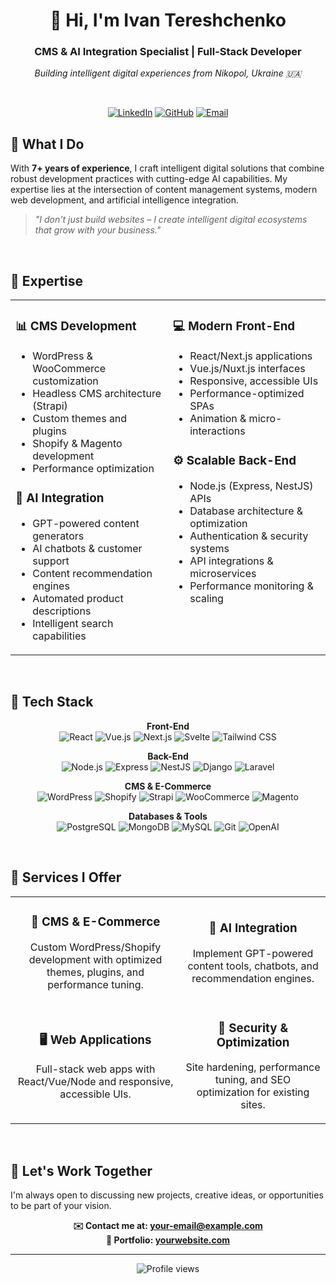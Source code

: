 # <div align="center">👋 Hi, I'm Ivan Tereshchenko</div>

<div align="center">
  <h3>CMS & AI Integration Specialist | Full-Stack Developer</h3>
  <p><em>Building intelligent digital experiences from Nikopol, Ukraine 🇺🇦</em></p>
</div>

<br>

<p align="center">
  <a href="www.linkedin.com/in/ivan-tereshchenko-114593284"><img src="https://img.shields.io/badge/LinkedIn-0077B5?style=for-the-badge&logo=linkedin&logoColor=white" alt="LinkedIn"/></a>
  <a href="https://github.com/dreamhighcodestar"><img src="https://img.shields.io/badge/GitHub-100000?style=for-the-badge&logo=github&logoColor=white" alt="GitHub"/></a>
  <a href="mailto:asdsdduazusd@gmail.com"><img src="https://img.shields.io/badge/Email-D14836?style=for-the-badge&logo=gmail&logoColor=white" alt="Email"/></a>
</p>

## 💼 What I Do

With **7+ years of experience**, I craft intelligent digital solutions that combine robust development practices with cutting-edge AI capabilities. My expertise lies at the intersection of content management systems, modern web development, and artificial intelligence integration.

> *"I don't just build websites – I create intelligent digital ecosystems that grow with your business."*

<br>

## 🚀 Expertise

<table>
  <tr>
    <td width="50%" valign="top">
      <h3>📊 CMS Development</h3>
      <ul>
        <li>WordPress & WooCommerce customization</li>
        <li>Headless CMS architecture (Strapi)</li>
        <li>Custom themes and plugins</li>
        <li>Shopify & Magento development</li>
        <li>Performance optimization</li>
      </ul>
      <h3>🧠 AI Integration</h3>
      <ul>
        <li>GPT-powered content generators</li>
        <li>AI chatbots & customer support</li>
        <li>Content recommendation engines</li>
        <li>Automated product descriptions</li>
        <li>Intelligent search capabilities</li>
      </ul>
    </td>
    <td width="50%" valign="top">
      <h3>💻 Modern Front-End</h3>
      <ul>
        <li>React/Next.js applications</li>
        <li>Vue.js/Nuxt.js interfaces</li>
        <li>Responsive, accessible UIs</li>
        <li>Performance-optimized SPAs</li>
        <li>Animation & micro-interactions</li>
      </ul>
      <h3>⚙️ Scalable Back-End</h3>
      <ul>
        <li>Node.js (Express, NestJS) APIs</li>
        <li>Database architecture & optimization</li>
        <li>Authentication & security systems</li>
        <li>API integrations & microservices</li>
        <li>Performance monitoring & scaling</li>
      </ul>
    </td>
  </tr>
</table>

<br>

## 🧰 Tech Stack

<div align="center">

  **Front-End**<br>
  ![React](https://img.shields.io/badge/React-20232A?style=for-the-badge&logo=react&logoColor=61DAFB)
  ![Vue.js](https://img.shields.io/badge/Vue.js-35495E?style=for-the-badge&logo=vue.js&logoColor=4FC08D)
  ![Next.js](https://img.shields.io/badge/Next.js-000000?style=for-the-badge&logo=next.js&logoColor=white)
  ![Svelte](https://img.shields.io/badge/Svelte-4A4A55?style=for-the-badge&logo=svelte&logoColor=FF3E00)
  ![Tailwind CSS](https://img.shields.io/badge/Tailwind_CSS-38B2AC?style=for-the-badge&logo=tailwind-css&logoColor=white)
  
  **Back-End**<br>
  ![Node.js](https://img.shields.io/badge/Node.js-339933?style=for-the-badge&logo=node.js&logoColor=white)
  ![Express](https://img.shields.io/badge/Express-000000?style=for-the-badge&logo=express&logoColor=white)
  ![NestJS](https://img.shields.io/badge/NestJS-E0234E?style=for-the-badge&logo=nestjs&logoColor=white)
  ![Django](https://img.shields.io/badge/Django-092E20?style=for-the-badge&logo=django&logoColor=white)
  ![Laravel](https://img.shields.io/badge/Laravel-FF2D20?style=for-the-badge&logo=laravel&logoColor=white)
  
  **CMS & E-Commerce**<br>
  ![WordPress](https://img.shields.io/badge/WordPress-21759B?style=for-the-badge&logo=wordpress&logoColor=white)
  ![Shopify](https://img.shields.io/badge/Shopify-7AB55C?style=for-the-badge&logo=shopify&logoColor=white)
  ![Strapi](https://img.shields.io/badge/Strapi-2F2E8B?style=for-the-badge&logo=strapi&logoColor=white)
  ![WooCommerce](https://img.shields.io/badge/WooCommerce-96588A?style=for-the-badge&logo=woocommerce&logoColor=white)
  ![Magento](https://img.shields.io/badge/Magento-EE672F?style=for-the-badge&logo=magento&logoColor=white)
  
  **Databases & Tools**<br>
  ![PostgreSQL](https://img.shields.io/badge/PostgreSQL-316192?style=for-the-badge&logo=postgresql&logoColor=white)
  ![MongoDB](https://img.shields.io/badge/MongoDB-4EA94B?style=for-the-badge&logo=mongodb&logoColor=white)
  ![MySQL](https://img.shields.io/badge/MySQL-00000F?style=for-the-badge&logo=mysql&logoColor=white)
  ![Git](https://img.shields.io/badge/Git-F05032?style=for-the-badge&logo=git&logoColor=white)
  ![OpenAI](https://img.shields.io/badge/OpenAI-412991?style=for-the-badge&logo=openai&logoColor=white)

</div>

<br>

## 🔧 Services I Offer

<div align="center">
  <table>
    <tr>
      <td align="center">
        <h3>🔷 CMS & E-Commerce</h3>
        <p>Custom WordPress/Shopify development with optimized themes, plugins, and performance tuning.</p>
      </td>
      <td align="center">
        <h3>🧠 AI Integration</h3>
        <p>Implement GPT-powered content tools, chatbots, and recommendation engines.</p>
      </td>
    </tr>
    <tr>
      <td align="center">
        <h3>🖥️ Web Applications</h3>
        <p>Full-stack web apps with React/Vue/Node and responsive, accessible UIs.</p>
      </td>
      <td align="center">
        <h3>🔐 Security & Optimization</h3>
        <p>Site hardening, performance tuning, and SEO optimization for existing sites.</p>
      </td>
    </tr>
  </table>
</div>

<br>

## 🤝 Let's Work Together

I'm always open to discussing new projects, creative ideas, or opportunities to be part of your vision.

<div align="center">

**✉️ Contact me at: [your-email@example.com](mailto:asdsdduazusd@gmail.com)**  
**💼 Portfolio: [yourwebsite.com](https://dreamhighportfolio.netlify.app/)**

</div>

<hr>

<div align="center">
  <img src="https://komarev.com/ghpvc/?username=your-github-username&style=flat-square&color=blue" alt="Profile views"/>
</div>